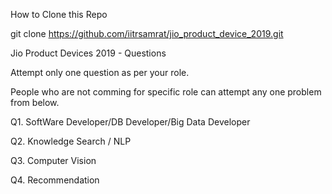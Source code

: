 How to Clone this Repo

git clone https://github.com/iitrsamrat/jio_product_device_2019.git


Jio Product Devices 2019 - Questions

Attempt only one question as per your role. 

People who are not comming for specific role can attempt any one problem from below.

Q1. SoftWare Developer/DB Developer/Big Data Developer

Q2. Knowledge Search / NLP

Q3. Computer Vision

Q4. Recommendation
